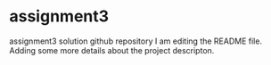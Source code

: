 # assignment3
assignment3 solution github repository
I am editing the README file. Adding some more details about the project descripton.
